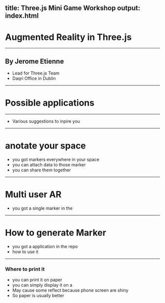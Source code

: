 title: Three.js Mini Game Workshop
output: index.html
--

# Augmented Reality in Three.js

---

## By Jerome Etienne

- Lead for Three.js Team
- Daqri Office in Dublin

---

# Possible applications

---

- Various suggestions to inpire you


---

# anotate your space
- you got markers everywhere in your space
- you can attach data to those marker
- you can share them together

---

# Multi user AR
- you got a single marker in the

---

# How to generate Marker

- you got a application in the repo
- how to use it

---

### Where to print it
- you can print it on paper
- you can simply display it on a
- May cause some reflect because phone screen are shiny
- So paper is usually better
